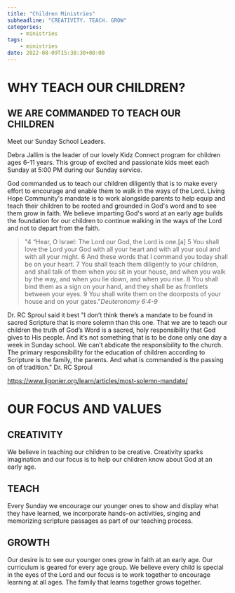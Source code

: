 ```yaml
---
title: "Children Ministries"
subheadline: "CREATIVITY. TEACH. GROW"
categories:
    - ministries
tags:
    - ministries
date: 2022-08-09T15:38:30+08:00
---
```



# WHY TEACH OUR CHILDREN?
## WE ARE COMMANDED TO TEACH OUR CHILDREN

Meet our Sunday School Leaders.  

Debra Jallim is the leader of our lovely Kidz Connect program for children ages 6-11 years.  This group of excited and passionate kids meet each Sunday at 5:00 PM during our Sunday service. 

God commanded us to teach our children diligently that is to make every effort to encourage and enable them to walk in the ways of the Lord. Living Hope Community's mandate is to work alongside parents to help equip and teach their children to be rooted and grounded in God's word and to see them grow in faith. We believe imparting God's word at an early age builds the foundation for our children to continue walking in the ways of the Lord and not to depart from the faith.

> <span class="teaser">"4 “Hear, O Israel: The Lord our God, the Lord is one.[a] 5 You shall love the Lord your God with all your heart and with all your soul and with all your might. 6 And these words that I command you today shall be on your heart. 7 You shall teach them diligently to your children, and shall talk of them when you sit in your house, and when you walk by the way, and when you lie down, and when you rise. 8 You shall bind them as a sign on your hand, and they shall be as frontlets between your eyes. 9 You shall write them on the doorposts of your house and on your gates."</span><cite>Deuteronomy 6:4-9</cite>


Dr. RC Sproul said it best "I don’t think there’s a mandate to be found in sacred Scripture that is more solemn than this one. That we are to teach our children the truth of God’s Word is a sacred, holy responsibility that God gives to His people. And it’s not something that is to be done only one day a week in Sunday school. We can’t abdicate the responsibility to the church. The primary responsibility for the education of children according to Scripture is the family, the parents. And what is commanded is the passing on of tradition." Dr. RC Sproul 

 https://www.ligonier.org/learn/articles/most-solemn-mandate/


# OUR FOCUS AND VALUES

## CREATIVITY
We believe in teaching our children to be creative. Creativity sparks imagination and our focus is to help our children know about God at an early age. 


## TEACH
Every Sunday we encourage our younger ones to show and display what they have learned, we incorporate hands-on activities, singing and memorizing scripture passages as part of our teaching process. 


## GROWTH
Our desire is to see our younger ones grow in faith at an early age. Our curriculum is geared for every age group. We believe every child is special in the eyes of the Lord and our focus is to work together to encourage learning at all ages. The family that learns together grows together.  